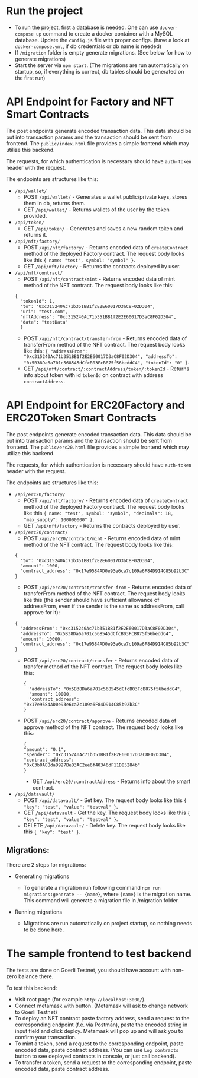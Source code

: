 # Run the project

 - To run the project, first a database is needed. One can use `docker-compose up` command to create a docker container with a MySQL database.
   Update the `config.js` file with proper configs. (have a look at `docker-compose.yml`, if db credentials or db name is needed)
 - If `/migration` folder is empty generate migrations. (See below for how to generate migrations)
 - Start the server via `npm start`. (The migrations are run automatically on startup, so, if everything is correct, db tables should be generated on the first run)

# API Endpoint for Factory and NFT Smart Contracts

The post endpoints generate encoded transaction data. This data should be put into
transaction params and the transaction should be sent from frontend. The `public/index.html`
file provides a simple frontend which may utilize this backend. 

The requests, for which authentication is necessary should have `auth-token` header with the request.

The endpoints are structures like this:
- `/api/wallet/`
  - POST `/api/wallet/` - Generates a wallet public/private keys, stores them in db, returns them.
  - GET `/api/wallet/` - Returns wallets of the user by the token provided.
- `/api/token/`
  - GET `/api/token/` - Generates and saves a new random token and returns it.
- `/api/nft/factory/`
  - POST `/api/nft/factory/` - Returns encoded data of `createContract` method of the deployed Factory contract. The request body looks like this 
    `{ name: "test", symbol: "symbol" }`.
  - GET `/api/nft/factory` - Returns the contracts deployed by user.
- `/api/nft/contract/`
  - POST `/api/nft/contract/mint` - Returns encoded data of mint method of the NFT contract. The request body looks like this: 
  ```
  {
    "tokenId": 1,
    "to": "0xc315240Ac71b351BB1f2E2E60017D3aC8F02D304",
    "uri": "test.com",
    "nftAddress": "0xc315240Ac71b351BB1f2E2E60017D3aC8F02D304",
    "data": "testData"
    }
  ```
  - POST `/api/nft/contract/transfer-from` - Returns encoded data of transferFrom method of the NFT contract. The request body looks like this: `{ "addressFrom": "0xc315240Ac71b351BB1f2E2E60017D3aC8F02D304", "addressTo": "0x5B38Da6a701c568545dCfcB03FcB875f56beddC4", "tokenId": "0" }`.
  - GET `/api/nft/contract/:contractAddress/token/:tokenId` - Returns info about token with id `tokenId` on contract with address `contractAddress`.


# API Endpoint for ERC20Factory and ERC20Token Smart Contracts

The post endpoints generate encoded transaction data. This data should be put into
transaction params and the transaction should be sent from frontend. The `public/erc20.html`
file provides a simple frontend which may utilize this backend.

The requests, for which authentication is necessary should have `auth-token` header with the request.

The endpoints are structures like this:
- `/api/erc20/factory/`
    - POST `/api/nft/factory/` - Returns encoded data of `createContract` method of the deployed Factory contract. The request body looks like this
      `{ name: "test", symbol: "symbol", "decimals": 18, "max_supply": 100000000" }`.
    - GET `/api/nft/factory` - Returns the contracts deployed by user.
- `/api/erc20/contract/`
    - POST `/api/erc20/contract/mint` - Returns encoded data of mint method of the NFT contract. The request body looks like this:
  ```
  {
    "to": "0xc315240Ac71b351BB1f2E2E60017D3aC8F02D304",
    "amount": 1000,
    "contract_address": "0x17e9584AD0e93e6ca7c109a6F84D914C85b92b3C"
  }
  ```
    - POST `/api/erc20/contract/transfer-from` - Returns encoded data of transferFrom method of the NFT contract. The request body looks like this (the sender should have sufficient allowance of addressFrom, even if the sender is the same as addressFrom, call approve for it):
    ```
    { 
      "addressFrom": "0xc315240Ac71b351BB1f2E2E60017D3aC8F02D304", 
      "addressTo": "0x5B38Da6a701c568545dCfcB03FcB875f56beddC4", 
      "amount": 10000,
      "contract_address": "0x17e9584AD0e93e6ca7c109a6F84D914C85b92b3C"
    }
    ``` 
    - POST `/api/erc20/contract/transfer` - Returns encoded data of transfer method of the NFT contract. The request body looks like this:
      ```
      { 
        "addressTo": "0x5B38Da6a701c568545dCfcB03FcB875f56beddC4", 
        "amount": 10000,
        "contract_address": "0x17e9584AD0e93e6ca7c109a6F84D914C85b92b3C"
      }
      ```
    - POST `/api/erc20/contract/approve` - Returns encoded data of approve method of the NFT contract. The request body looks like this:
      ```
      {
      "amount": "0.1",
      "spender": "0xc315240Ac71b351BB1f2E2E60017D3aC8F02D304",
      "contract_address": "0xC3b0A8BdaD927BeD3AC2ee6f40346dF11D85284b"
      }
      ``` 
    
      - GET `/api/erc20/:contractAddress` - Returns info about the smart contract.
- `/api/datavault/`
  - POST `/api/datavault/` - Set key. The request body looks like this
    `{ "key": "test", "value": "testval" }`.
  - GET `/api/datavault` - Get the key. The request body looks like this
    `{ "key": "test", "value": "testval" }`.
  - DELETE `/api/datavault/` - Delete key. The request body looks like this
    `{ "key": "test" }`.


## Migrations:
  There are 2 steps for migrations:
  - Generating migrations
    - To generate a migration run following command `npm run migrations:generate -- {name}`, where `{name}` is the migration name.
        This command will generate a migration file in /migration folder.

  - Running migrations
    - Migrations are run automatically on project startup, so nothing needs to be done here.

  
# The sample frontend to test backend

The tests are done on Goerli Testnet, you should have account with non-zero balance there.

To test this backend:
- Visit root page (for example `http://localhost:3000/`). 
- Connect metamask with button. (Metamask will ask to change network to Goerli Testnet)
- To deploy an NFT contract paste factory address, send a request to the corresponding endpoint (f.e. via Postman), paste the encoded string in input field and click deploy. Metamask will pop up and will ask you to confirm your transaction.
- To mint a token, send a request to the corresponding endpoint, paste encoded data, paste contract address. (You can use `Log contracts` button to see deployed contracts in console, or just call backend).
- To transfer a token, send a request to the corresponding endpoint, paste encoded data, paste contract address.